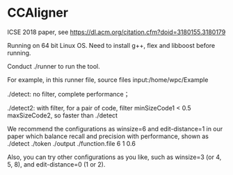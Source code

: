 # CCAligner
ICSE 2018 paper, see https://dl.acm.org/citation.cfm?doid=3180155.3180179


Running on 64 bit Linux OS.
Need to install g++, flex and libboost before running.

Conduct ./runner to run the tool.

For example, in this runner file, source files input:/home/wpc/Example

./detect: no filter, complete performance；

./detect2: with filter, for a pair of code, filter minSizeCode1 < 0.5 maxSizeCode2, so faster than ./detect

We recommend the configurations as winsize=6 and edit-distance=1 in our paper which balance recall and precision with performance, shown as ./detect ./token ./output ./function.file 6 1 0.6


Also, you can try other configurations as you like, such as winsize=3 (or 4, 5, 8), and edit-distance=0 (1 or 2).
